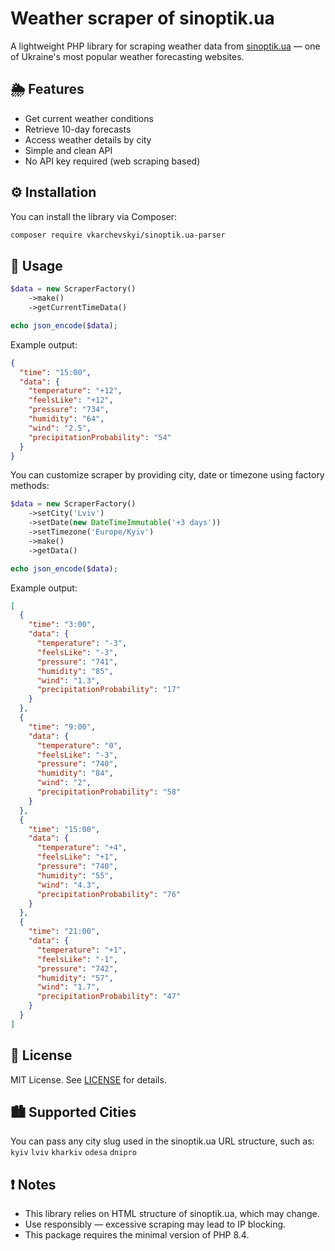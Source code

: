 # Weather scraper of sinoptik.ua

A lightweight PHP library for scraping weather data from [sinoptik.ua](https://sinoptik.ua) — one of Ukraine's most popular weather forecasting websites.

## 🌦️ Features

- Get current weather conditions
- Retrieve 10-day forecasts
- Access weather details by city
- Simple and clean API
- No API key required (web scraping based)

## ⚙️ Installation

You can install the library via Composer:

```bash
composer require vkarchevskyi/sinoptik.ua-parser
```

## 🚀 Usage
```php
$data = new ScraperFactory()
    ->make()
    ->getCurrentTimeData()

echo json_encode($data);
```

Example output:

```json
{
  "time": "15:00",
  "data": {
    "temperature": "+12",
    "feelsLike": "+12",
    "pressure": "734",
    "humidity": "64",
    "wind": "2.5",
    "precipitationProbability": "54"
  }
}
```

You can customize scraper by providing city, date or timezone using factory methods:

```php
$data = new ScraperFactory()
    ->setCity('Lviv')
    ->setDate(new DateTimeImmutable('+3 days'))
    ->setTimezone('Europe/Kyiv')
    ->make()
    ->getData()

echo json_encode($data);
```

Example output:

```json
[
  {
    "time": "3:00",
    "data": {
      "temperature": "-3",
      "feelsLike": "-3",
      "pressure": "741",
      "humidity": "85",
      "wind": "1.3",
      "precipitationProbability": "17"
    }
  },
  {
    "time": "9:00",
    "data": {
      "temperature": "0",
      "feelsLike": "-3",
      "pressure": "740",
      "humidity": "84",
      "wind": "2",
      "precipitationProbability": "58"
    }
  },
  {
    "time": "15:00",
    "data": {
      "temperature": "+4",
      "feelsLike": "+1",
      "pressure": "740",
      "humidity": "55",
      "wind": "4.3",
      "precipitationProbability": "76"
    }
  },
  {
    "time": "21:00",
    "data": {
      "temperature": "+1",
      "feelsLike": "-1",
      "pressure": "742",
      "humidity": "57",
      "wind": "1.7",
      "precipitationProbability": "47"
    }
  }
]
```

## 📄 License
MIT License. See [LICENSE](https://github.com/vkarchevskyi/sinoptik.ua-parser/blob/main/LICENCE) for details.

## 🏙 Supported Cities
You can pass any city slug used in the sinoptik.ua URL structure, such as:
`kyiv`
`lviv`
`kharkiv`
`odesa`
`dnipro`

## ❗ Notes
* This library relies on HTML structure of sinoptik.ua, which may change.
* Use responsibly — excessive scraping may lead to IP blocking. 
* This package requires the minimal version of PHP 8.4.
